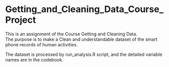 # Getting_and_Cleaning_Data_Course_ProjectThis is an assignment of the Course Getting and Cleaning Data.  The purpose is to make a Clean and understandable  dataset of the smart phone records of human activities.The dataset is processed by run_analysis.R script, and the detailed variable names are in the  codebook.